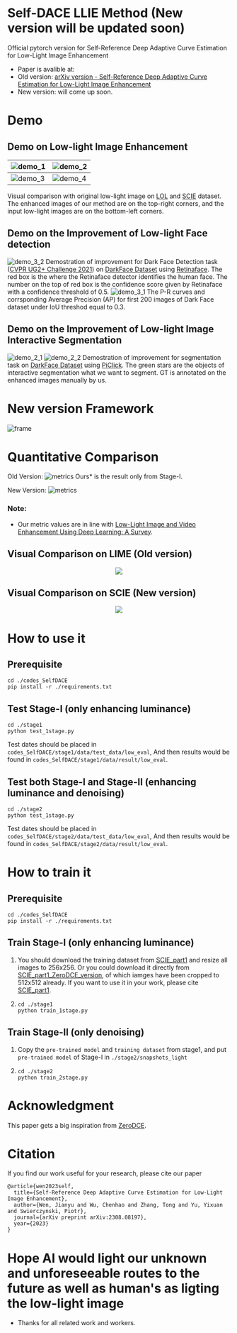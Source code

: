 # Self-DACE LLIE Method (New version will be updated soon)
Official pytorch version for Self-Reference Deep Adaptive Curve Estimation for Low-Light Image Enhancement

- Paper is avalible at:
- Old version: [arXiv version - Self-Reference Deep Adaptive Curve Estimation for Low-Light Image Enhancement](https://arxiv.org/pdf/2308.08197.pdf)
- New version: will come up soon.

# Demo
## Demo on Low-light Image Enhancement
![demo_1](demo4git/demo1.png) | ![demo_2](demo4git/demo2.png) 
---|---
![demo_3](demo4git/demo3.png) | ![demo_4](demo4git/demo4.png) 

Visual comparison with original low-light image
on [LOL](https://daooshee.github.io/BMVC2018website/) and [SCIE](https://github.com/csjcai/SICE) dataset. The enhanced images of our
method are on the top-right corners, and the input low-light
images are on the bottom-left corners.

## Demo on the Improvement of Low-light Face detection
![demo_3_2](visualization/darkface.png)
Demostration of improvement for Dark Face Detection task ([CVPR UG2+ Challenge 2021](http://cvpr2022.ug2challenge.org/program21/track1.html)) on [DarkFace Dataset](https://www.kaggle.com/datasets/soumikrakshit/dark-face-dataset) using [Retinaface](https://github.com/serengil/retinaface).
The red box is the where the Retinaface detector identifies the human face. The number on the top of red box is the confidence score given by Retinaface with a confidence threshold of 0.5.
![demo_3_1](visualization/PRC.png)
The P-R curves and corrsponding Average Precision (AP) for first 200 images of Dark Face dataset under IoU threshod equal to 0.3.

## Demo on the Improvement of Low-light Image Interactive Segmentation
![demo_2_1](visualization/vis1.jpg)
![demo_2_2](visualization/vis2.jpg)
Demostration of improvement for segmentation task on [DarkFace Dataset](https://www.kaggle.com/datasets/soumikrakshit/dark-face-dataset) using [PiClick](https://github.com/cilinyan/PiClick).
The green stars are the objects of interactive segmentation what we want to segment.
GT is annotated on the enhanced images manually by us.

# New version Framework
![frame](demo4git/framework.png) 

# Quantitative Comparison
Old Version:
![metrics](demo4git/com1.png) 
Ours* is the result only from Stage-I.

New Version:
![metrics](demo4git/metrics.png) 

### Note:
- Our metric values are in line with [Low-Light Image and Video Enhancement Using Deep Learning: A Survey](https://github.com/Li-Chongyi/Lighting-the-Darkness-in-the-Deep-Learning-Era-Open).


## Visual Comparison on LIME (Old version)
<div align=center>
<img src="demo4git/visual.png">
</div>

## Visual Comparison on SCIE (New version)
<div align=center>
<img src="demo4git/com_scie.png">
</div>

# How to use it
## Prerequisite
```
cd ./codes_SelfDACE
pip install -r ./requirements.txt
```

## Test Stage-I (only enhancing luminance)
```
cd ./stage1
python test_1stage.py
```
Test dates should be placed in `codes_SelfDACE/stage1/data/test_data/low_eval`,
And then results would be found in `codes_SelfDACE/stage1/data/result/low_eval`.

## Test both Stage-I and Stage-II (enhancing luminance and denoising)
```
cd ./stage2
python test_1stage.py
```
Test dates should be placed in `codes_SelfDACE/stage2/data/test_data/low_eval`,
And then results would be found in `codes_SelfDACE/stage2/data/result/low_eval`.

# How to train it
## Prerequisite
```
cd ./codes_SelfDACE
pip install -r ./requirements.txt
```

## Train Stage-I (only enhancing luminance)
1.
      You should download the training dataset from [SCIE_part1](https://github.com/csjcai/SICE) and resize all images to 256x256.
      Or you could download it directly from [SCIE_part1_ZeroDCE_version](https://github.com/Developer-Zer0/ZeroDCE), of which iamges have been cropped to 512x512 already. If you want to use it in your work, please cite [SCIE_part1](https://github.com/csjcai/SICE).

2.
      ```
      cd ./stage1
      python train_1stage.py
      ```

## Train Stage-II (only denoising)

1.
      Copy the `pre-trained model` and `training dataset` from stage1, and put `pre-trained model` of Stage-I in `./stage2/snapshots_light`

2.
      ```
      cd ./stage2
      python train_2stage.py
      ```
# Acknowledgment
This paper gets a big inspiration from [ZeroDCE](https://github.com/Li-Chongyi/Zero-DCE).

# Citation
If you find our work useful for your research, please cite our paper
```
@article{wen2023self,
  title={Self-Reference Deep Adaptive Curve Estimation for Low-Light Image Enhancement},
  author={Wen, Jianyu and Wu, Chenhao and Zhang, Tong and Yu, Yixuan and Swierczynski, Piotr},
  journal={arXiv preprint arXiv:2308.08197},
  year={2023}
}
```
# Hope AI would light our unknown and unforeseeable routes to the future as well as human's as ligting the low-light image
- Thanks for all related work and workers.
